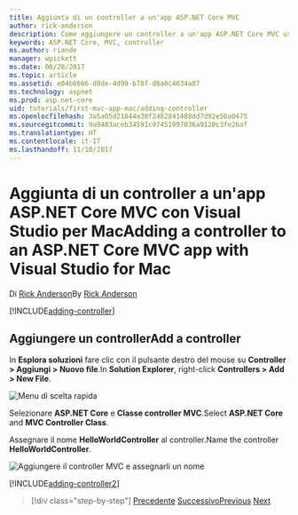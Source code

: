 ```yaml
---
title: Aggiunta di un controller a un'app ASP.NET Core MVC
author: rick-anderson
description: Come aggiungere un controller a un'app ASP.NET Core MVC usando Visual Studio per Mac
keywords: ASP.NET Core, MVC, controller
ms.author: riande
manager: wpickett
ms.date: 06/28/2017
ms.topic: article
ms.assetid: e04b6666-d0de-4d99-b78f-d6a0c4634a87
ms.technology: aspnet
ms.prod: asp.net-core
uid: tutorials/first-mvc-app-mac/adding-controller
ms.openlocfilehash: 3a5a05d21844a30f2482841488dd7d92e5ba0475
ms.sourcegitcommit: 9a9483aceb34591c97451997036a9120c3fe2baf
ms.translationtype: HT
ms.contentlocale: it-IT
ms.lasthandoff: 11/10/2017
---
```

# <a name="adding-a-controller-to-an-aspnet-core-mvc-app-with-visual-studio-for-mac"></a><span data-ttu-id="fcd02-104">Aggiunta di un controller a un'app ASP.NET Core MVC con Visual Studio per Mac</span><span class="sxs-lookup"><span data-stu-id="fcd02-104">Adding a controller to an ASP.NET Core MVC app with Visual Studio for Mac</span></span>

<span data-ttu-id="fcd02-105">Di [Rick Anderson](https://twitter.com/RickAndMSFT)</span><span class="sxs-lookup"><span data-stu-id="fcd02-105">By [Rick Anderson](https://twitter.com/RickAndMSFT)</span></span>

[!INCLUDE[adding-controller](../../includes/mvc-intro/adding-controller1.md)]

## <a name="add-a-controller"></a><span data-ttu-id="fcd02-106">Aggiungere un controller</span><span class="sxs-lookup"><span data-stu-id="fcd02-106">Add a controller</span></span> 

<span data-ttu-id="fcd02-107">In **Esplora soluzioni** fare clic con il pulsante destro del mouse su **Controller > Aggiungi > Nuovo file**.</span><span class="sxs-lookup"><span data-stu-id="fcd02-107">In **Solution Explorer**, right-click **Controllers > Add > New File**.</span></span>

![Menu di scelta rapida](adding-controller/_static/add_controller.png)

<span data-ttu-id="fcd02-109">Selezionare **ASP.NET Core** e **Classe controller MVC**.</span><span class="sxs-lookup"><span data-stu-id="fcd02-109">Select **ASP.NET Core** and **MVC Controller Class**.</span></span>

<span data-ttu-id="fcd02-110">Assegnare il nome **HelloWorldController** al controller.</span><span class="sxs-lookup"><span data-stu-id="fcd02-110">Name the controller **HelloWorldController**.</span></span>

![Aggiungere il controller MVC e assegnarli un nome](adding-controller/_static/ac.png)

[!INCLUDE[adding-controller2](../../includes/mvc-intro/adding-controller2.md)]

>[!div class="step-by-step"]
<span data-ttu-id="fcd02-112">[Precedente](../first-mvc-app/start-mvc.md)
[Successivo](adding-view.md)</span><span class="sxs-lookup"><span data-stu-id="fcd02-112">[Previous](../first-mvc-app/start-mvc.md)
[Next](adding-view.md)</span></span>
